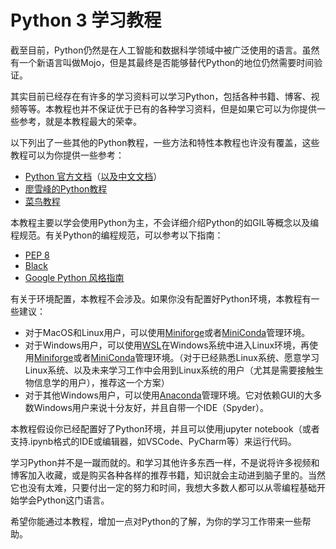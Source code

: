 # Python 3 学习教程

截至目前，Python仍然是在人工智能和数据科学领域中被广泛使用的语言。虽然有一个新语言叫做Mojo，但是其最终是否能够替代Python的地位仍然需要时间验证。

其实目前已经存在有许多的学习资料可以学习Python，包括各种书籍、博客、视频等等。本教程也并不保证优于已有的各种学习资料，但是如果它可以为你提供一些参考，就是本教程最大的荣幸。

以下列出了一些其他的Python教程，一些方法和特性本教程也许没有覆盖，这些教程可以为你提供一些参考：

- [Python 官方文档](https://docs.python.org/3/)（[以及中文文档](https://docs.python.org/zh-cn/3/)）
- [廖雪峰的Python教程](https://liaoxuefeng.com/books/python/introduction/index.html)
- [菜鸟教程](https://www.runoob.com/python/python-tutorial.html)

本教程主要以学会使用Python为主，不会详细介绍Python的如GIL等概念以及编程规范。有关Python的编程规范，可以参考以下指南：

- [PEP 8](https://peps.python.org/pep-0008/)
- [Black](https://black.readthedocs.io/en/stable/the_black_code_style/current_style.html)
- [Google Python 风格指南](https://zh-google-styleguide.readthedocs.io/en/latest/google-python-styleguide/contents.html)

有关于环境配置，本教程不会涉及。如果你没有配置好Python环境，本教程有一些建议：

- 对于MacOS和Linux用户，可以使用[Miniforge](https://github.com/conda-forge/miniforge)或者[MiniConda](https://docs.anaconda.com/miniconda/)管理环境。
- 对于Windows用户，可以使用[WSL](https://learn.microsoft.com/en-us/windows/wsl/setup/environment)在Windows系统中进入Linux环境，再使用[Miniforge](https://github.com/conda-forge/miniforge)或者[MiniConda](https://docs.anaconda.com/miniconda/)管理环境。（对于已经熟悉Linux系统、愿意学习Linux系统、以及未来学习工作中会用到Linux系统的用户（尤其是需要接触生物信息学的用户），推荐这一个方案）
- 对于其他Windows用户，可以使用[Anaconda](https://docs.anaconda.com/anaconda/install/windows/)管理环境。它对依赖GUI的大多数Windows用户来说十分友好，并且自带一个IDE（Spyder）。

本教程假设你已经配置好了Python环境，并且可以使用jupyter notebook（或者支持.ipynb格式的IDE或编辑器，如VSCode、PyCharm等）来运行代码。

学习Python并不是一蹴而就的。和学习其他许多东西一样，不是说将许多视频和博客加入收藏，或是购买各种各样的推荐书籍，知识就会主动进到脑子里的。当然它也没有太难，只要付出一定的努力和时间，我想大多数人都可以从零编程基础开始学会Python这门语言。

希望你能通过本教程，增加一点对Python的了解，为你的学习工作带来一些帮助。
